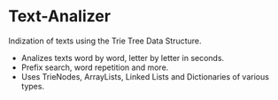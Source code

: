 # Text-Analizer

Indization of texts using the Trie Tree Data Structure.

- Analizes texts word by word, letter by letter in seconds.
- Prefix search, word repetition and more.
- Uses TrieNodes, ArrayLists, Linked Lists and Dictionaries of various types.

